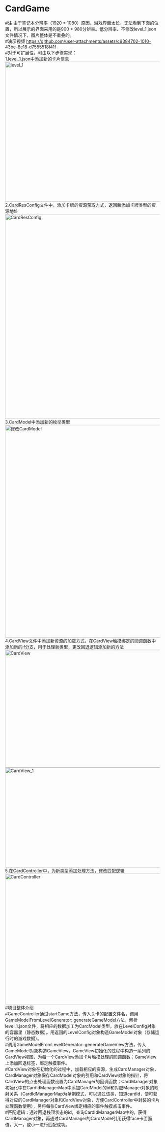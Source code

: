 # CardGame
#注 由于笔记本分辨率（1920 * 1080）原因，游戏界面太长，无法看到下面的位置，所以展示的界面采用的是900 * 980分辨率。低分辨率、不修改level_1.json文件情况下，图片整体是不重叠的。  
#演示视频 https://github.com/user-attachments/assets/c9384702-1010-43be-8e18-d7555518f41f  
#对于可扩展性，可由以下步骤实现：  
1.level_1.json中添加新的卡片信息  
<img width="652" height="455" alt="level_1" src="https://github.com/user-attachments/assets/5585b392-fe31-4d45-98a7-f46861745e3e" />  
2.CardResConfig文件中，添加卡牌的资源获取方式，返回新添加卡牌类型的资源地址  
<img width="835" height="665" alt="CardResConfig" src="https://github.com/user-attachments/assets/8c83a91e-0273-4bd5-94a6-d541c8f9ae34" />  
3.CardModel中添加新的枚举类型  
<img width="642" height="691" alt="修改CardModel" src="https://github.com/user-attachments/assets/2c900d30-75ee-4dc6-98db-680daed06bd3" />  
4.CardView文件中添加新资源的加载方式，在CardView触摸绑定的回调函数中添加新的if分支，用于处理新类型，更改回退逻辑添加新的方法  
<img width="1301" height="382" alt="CardView" src="https://github.com/user-attachments/assets/db767b51-8ed3-4d19-8f9d-692c71c2c9d3" />  
<img width="923" height="325" alt="CardView_1" src="https://github.com/user-attachments/assets/b3d2e9b7-24ba-4502-ace3-444f43c3fae6" />  
5.在CardController中，为新类型添加处理方法，修改匹配逻辑  
<img width="1265" height="425" alt="CardController" src="https://github.com/user-attachments/assets/849d1d82-fcdb-4390-8189-d87ff5540fb9" />  
#项目整体介绍  
#GameController通过startGame方法，传入关卡的配置文件名，调用GameModelFromLevelGenerator::generateGameModel方法，解析level_1.json文件，将相应的数据加工为CardModel类型，放在LevelConfig对象的容器里（静态数据）。用返回的LevelConfig对象构造GameModel对象（存储运行时的游戏数据）。  
#调用GameModelFromLevelGenerator::generateGameView方法，传入GameModel对象构造GameView，GameView初始化的过程中构造一系列的CardView视图，为每一个CardView添加卡片触摸处理的回调函数；GameView上添加回退标签，绑定触摸事件。  
#CardView对象在初始化的过程中，加载相应的资源，生成CardManager对象，CardManager对象保存CardModel对象的引用和CardView对象的指针，将CardView的点击处理函数设置为CardManager的回调函数；CardManager对象初始化中在CardIdManagerMap中添加CardModel的id和对应Manager对象的映射关系（CardIdManagerMap为单例模式，可以通过该类，知道cardId，便可获得对应的CardManager对象和CardView对象，方便CardController中封装的卡片处理函数使用），另将每张CardView绑定相应的事件触摸点击事件。  
#匹配逻辑：通过回退栈顶状态的id，查询CardIdManagerMap中的，获得CardManager对象，再通过CardManager的CardModel引用获得face卡面面值，大一，或小一进行匹配成功。  




